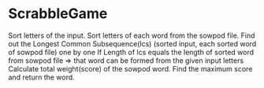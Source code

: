 ScrabbleGame
============

Sort letters of the input.
Sort letters of each word from the sowpod file.
Find out the Longest Common Subsequence(lcs) (sorted input, each sorted word of sowpod file) one by one
If Length of lcs equals the length of sorted word from sowpod file => that word can be formed from the given input letters
Calculate total weight(score) of the sowpod word.
Find the maximum score and return the word.
